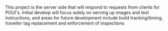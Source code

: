 This project is the server side that will respond to requests from clients for POUI's. Initial develop will focus solely on serving up images and text instructions, and areas for future development include build tracking/timing, traveller tag replacement and enforcement of inspections
